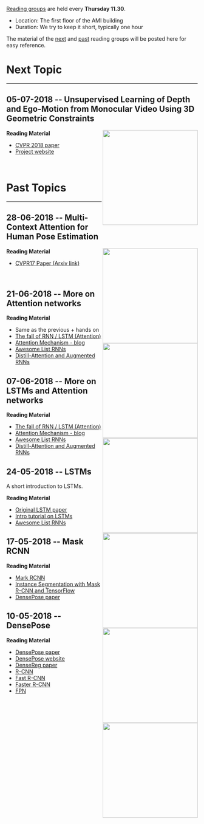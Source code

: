 [Reading groups](https://forth-modelbasedtracker.github.io/reading_group/) are held every **Thursday 11.30**.
 - Location: The first floor of the AMI building
 - Duration: We try to keep it short, typically one hour

The material of the [next](#next-topic) and [past](#past-topics) reading groups will be posted here for easy reference.

# Next Topic
---

## 05-07-2018 -- Unsupervised Learning of Depth and Ego-Motion from Monocular Video Using 3D Geometric Constraints
<img align="right" width="250" src="http://cvrlcode.ics.forth.gr/web_share/vid2depth.gif">

**Reading Material**
 - [CVPR 2018 paper](http://openaccess.thecvf.com/content_cvpr_2018/papers/Mahjourian_Unsupervised_Learning_of_CVPR_2018_paper.pdf)
 - [Project website](https://sites.google.com/view/vid2depth)

<br/>

# Past Topics
---

## 28-06-2018 -- Multi-Context Attention for Human Pose Estimation
<img align="right" width="250" src="http://www.ee.cuhk.edu.hk/~xchu/files/cvpr17_logo.png"> 

**Reading Material**
  - [CVPR17 Paper (Arxiv link)](https://arxiv.org/pdf/1702.07432.pdf)

<br/>

## 21-06-2018 -- More on Attention networks
<img align="right" width="250" src="https://cdn-images-1.medium.com/max/800/1*I5s9DOjKW3QTKaT0tHrNLg.png"> 

**Reading Material**
 - Same as the previous + hands on
  - [The fall of RNN / LSTM (Attention)](https://towardsdatascience.com/the-fall-of-rnn-lstm-2d1594c74ce0)
  - [Attention  Mechanism - blog](https://blog.heuritech.com/2016/01/20/attention-mechanism/)
  - [Awesome List RNNs](https://github.com/kjw0612/awesome-rnn)
  - [Distill-Attention and Augmented RNNs](https://distill.pub/2016/augmented-rnns)


## 07-06-2018 -- More on LSTMs and Attention networks
<img align="right" width="250" src="https://cdn-images-1.medium.com/max/800/1*I5s9DOjKW3QTKaT0tHrNLg.png"> 

**Reading Material**

 - [The fall of RNN / LSTM (Attention)](https://towardsdatascience.com/the-fall-of-rnn-lstm-2d1594c74ce0)
 - [Attention  Mechanism - blog](https://blog.heuritech.com/2016/01/20/attention-mechanism/)
 - [Awesome List RNNs](https://github.com/kjw0612/awesome-rnn)
 - [Distill-Attention and Augmented RNNs](https://distill.pub/2016/augmented-rnns)


## 24-05-2018 -- LSTMs
A short introduction to LSTMs.
<img align="right" width="250" src="http://colah.github.io/posts/2015-08-Understanding-LSTMs/img/LSTM3-chain.png">

**Reading Material**
 - [Original LSTM paper](http://www.bioinf.jku.at/publications/older/2604.pdf)
 - [Intro tutorial on LSTMs](http://colah.github.io/posts/2015-08-Understanding-LSTMs/)
 - [Awesome List RNNs](https://github.com/kjw0612/awesome-rnn)


## 17-05-2018 -- Mask RCNN 

<img align="right" width="250" src="https://image.slidesharecdn.com/pr057maskrcnn-180107092616/95/pr057-mask-rcnn-26-638.jpg?cb=1515317235">

**Reading Material**
 - [Mark RCNN](https://arxiv.org/abs/1703.06870)
 - [Instance Segmentation with Mask R-CNN and TensorFlow](https://engineering.matterport.com/splash-of-color-instance-segmentation-with-mask-r-cnn-and-tensorflow-7c761e238b46)
- [DensePose paper](https://arxiv.org/abs/1802.00434)


## 10-05-2018 -- DensePose 

<img align="right" width="250" src="http://densepose.org/img/coords.png">

**Reading Material**
- [DensePose paper](https://arxiv.org/abs/1802.00434)
- [DensePose website](http://densepose.org/)
- [DenseReg paper](https://arxiv.org/pdf/1612.01202.pdf)
- [R-CNN](http://citeseerx.ist.psu.edu/viewdoc/download;jsessionid=AF8817DD0F70B32AA08B2ECBBA8099FA?doi=10.1.1.715.2453&rep=rep1&type=pdf)
- [Fast R-CNN](https://arxiv.org/abs/1504.08083)
- [Faster R-CNN](https://arxiv.org/abs/1506.01497)
- [FPN](https://arxiv.org/abs/1612.03144)
